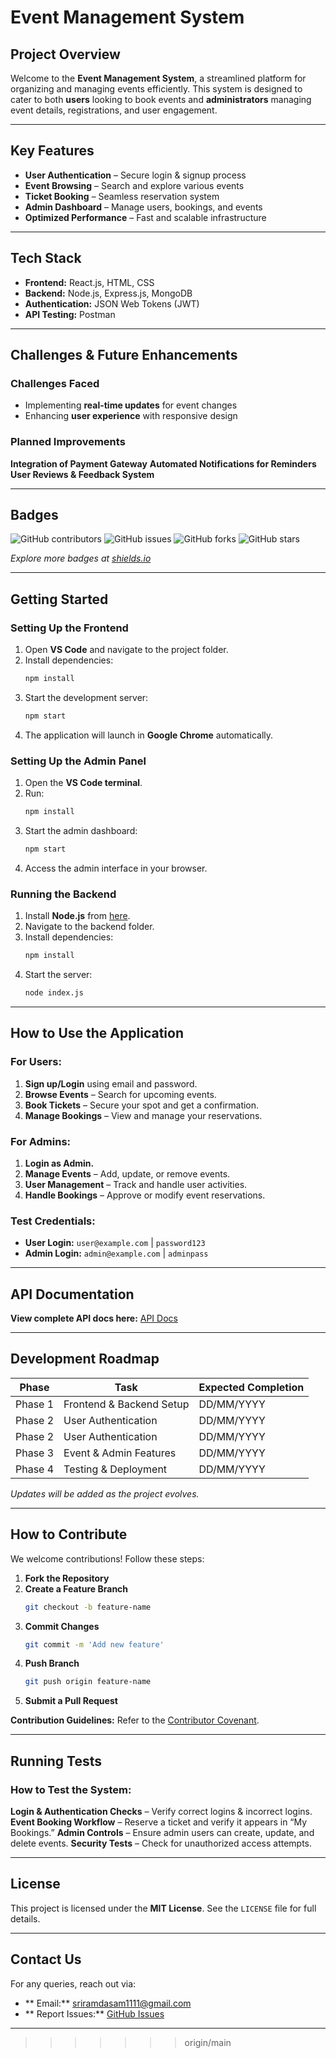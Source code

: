 # Event Management System

## Project Overview
Welcome to the **Event Management System**, a streamlined platform for organizing and managing events efficiently. This system is designed to cater to both **users** looking to book events and **administrators** managing event details, registrations, and user engagement.

---
## Key Features
- **User Authentication** – Secure login & signup process
- **Event Browsing** – Search and explore various events
- **Ticket Booking** – Seamless reservation system
- **Admin Dashboard** – Manage users, bookings, and events
- **Optimized Performance** – Fast and scalable infrastructure

---
## Tech Stack
- **Frontend:** React.js, HTML, CSS
- **Backend:** Node.js, Express.js, MongoDB
- **Authentication:** JSON Web Tokens (JWT)
- **API Testing:** Postman

---
## Challenges & Future Enhancements
### **Challenges Faced**
- Implementing **real-time updates** for event changes
- Enhancing **user experience** with responsive design

### **Planned Improvements**
 **Integration of Payment Gateway**
 **Automated Notifications for Reminders**
 **User Reviews & Feedback System**

---
## Badges
![GitHub contributors](https://img.shields.io/github/contributors/your-repo-name/your-project)
![GitHub issues](https://img.shields.io/github/issues/your-repo-name/your-project)
![GitHub forks](https://img.shields.io/github/forks/your-repo-name/your-project)
![GitHub stars](https://img.shields.io/github/stars/your-repo-name/your-project)

*Explore more badges at [shields.io](https://shields.io/)*

---
## Getting Started

### Setting Up the Frontend
1. Open **VS Code** and navigate to the project folder.
2. Install dependencies:
   ```sh
   npm install
   ```
3. Start the development server:
   ```sh
   npm start
   ```
4. The application will launch in **Google Chrome** automatically.

### Setting Up the Admin Panel
1. Open the **VS Code terminal**.
2. Run:
   ```sh
   npm install
   ```
3. Start the admin dashboard:
   ```sh
   npm start
   ```
4. Access the admin interface in your browser.

### Running the Backend
1. Install **Node.js** from [here](https://nodejs.org/en/download).
2. Navigate to the backend folder.
3. Install dependencies:
   ```sh
   npm install
   ```
4. Start the server:
   ```sh
   node index.js
   ```

---
## How to Use the Application

### **For Users:**
1. **Sign up/Login** using email and password.
2. **Browse Events** – Search for upcoming events.
3. **Book Tickets** – Secure your spot and get a confirmation.
4. **Manage Bookings** – View and manage your reservations.

### **For Admins:**
1. **Login as Admin.**
2. **Manage Events** – Add, update, or remove events.
3. **User Management** – Track and handle user activities.
4. **Handle Bookings** – Approve or modify event reservations.

###  **Test Credentials:**
- **User Login:** `user@example.com` | `password123`
- **Admin Login:** `admin@example.com` | `adminpass`

---
##  API Documentation
 **View complete API docs here:** [API Docs](https://docs.google.com/document/d/1MZCkpW8WzVyJrMvgeTBSW2otBgkqam9JyZnchVYmqO4/edit?usp=sharing)

---
##  Development Roadmap
| Phase | Task | Expected Completion |
|-------|------|---------------------|
|  Phase 1 | Frontend & Backend Setup | DD/MM/YYYY |
|  Phase 2 | User Authentication | DD/MM/YYYY |
|  Phase 2 | User Authentication | DD/MM/YYYY |
|  Phase 3 | Event & Admin Features | DD/MM/YYYY |
|  Phase 4 | Testing & Deployment | DD/MM/YYYY |

*Updates will be added as the project evolves.*

---
##  How to Contribute
We welcome contributions! Follow these steps:
1. **Fork the Repository**
2. **Create a Feature Branch**
   ```sh
   git checkout -b feature-name
   ```
3. **Commit Changes**
   ```sh
   git commit -m 'Add new feature'
   ```
4. **Push Branch**
   ```sh
   git push origin feature-name
   ```
5. **Submit a Pull Request**

**Contribution Guidelines:** Refer to the [Contributor Covenant](https://www.contributor-covenant.org/).

---
##  Running Tests 
### **How to Test the System:**
**Login & Authentication Checks** – Verify correct logins & incorrect logins.
**Event Booking Workflow** – Reserve a ticket and verify it appears in “My Bookings.”
**Admin Controls** – Ensure admin users can create, update, and delete events.
**Security Tests** – Check for unauthorized access attempts.

---
##  License
This project is licensed under the **MIT License**. See the `LICENSE` file for full details.

---
##  Contact Us
For any queries, reach out via:
- ** Email:** [sriramdasam1111@gmail.com](mailto:your-email@example.com)
- ** Report Issues:** [GitHub Issues](https://github.com/your-repo-name/issues)

---


>>>>>>> origin/main
